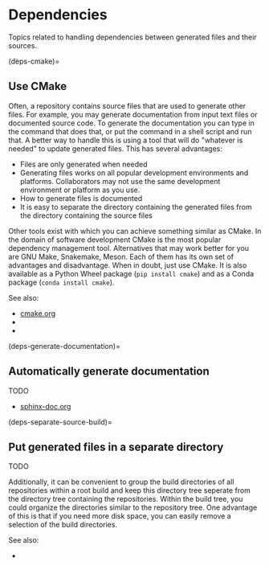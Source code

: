 # Dependencies

Topics related to handling dependencies between generated files and their sources.


(deps-cmake)=
## Use CMake

Often, a repository contains source files that are used to generate other files. For example, you may generate
documentation from input text files or documented source code. To generate the documentation you can type in
the command that does that, or put the command in a shell script and run that. A better way to handle this is
using a tool that will do "whatever is needed" to update generated files. This has several advantages:

- Files are only generated when needed
- Generating files works on all popular development environments and platforms. Collaborators may not use the
  same development environment or platform as you use.
- How to generate files is documented
- It is easy to separate the directory containing the generated files from the directory containing the source
  files

Other tools exist with which you can achieve something similar as CMake. In the domain of software development
CMake is the most popular dependency management tool. Alternatives that may work better for you are GNU Make,
Snakemake, Meson. Each of them has its own set of advantages and disadvantage. When in doubt, just use
CMake. It is also available as a Python Wheel package (`pip install cmake`) and as a Conda package (`conda
install cmake`).

See also:

- [cmake.org](https://cmake.org)
- [](#deps-generate-documentation)
- [](#deps-separate-source-build)


(deps-generate-documentation)=
## Automatically generate documentation

TODO

- [sphinx-doc.org](https://www.sphinx-doc.org)


(deps-separate-source-build)=
## Put generated files in a separate directory

TODO


Additionally, it can be convenient to group the build directories of all repositories within a root build and
keep this directory tree seperate from the directory tree containing the repositories. Within the build tree,
you could organize the directories similar to the repository tree. One advantage of this is that if you need
more disk space, you can easily remove a selection of the build directories.

See also:

- [](#repo-organize)
